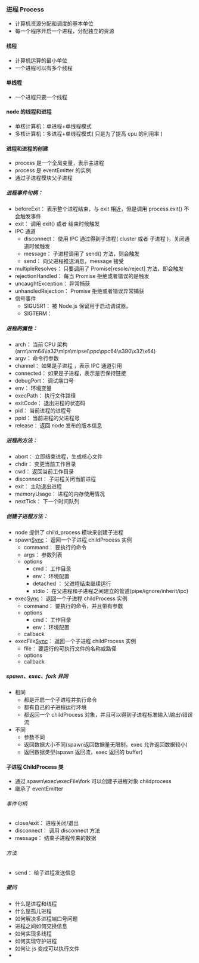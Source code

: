 ### 进程 Process
+ 计算机资源分配和调度的基本单位
+ 每一个程序开启一个进程，分配独立的资源


#### 线程
+ 计算机运算的最小单位
+ 一个进程可以有多个线程

#### 单线程
+ 一个进程只要一个线程

#### node 的线程和进程
+ 单核计算机：单进程+单线程模式
+ 多核计算机：多进程+单线程模式( 只是为了提高 cpu 的利用率 )


#### 进程和进程的创建
+ process 是一个全局变量，表示主进程
+ process 是 eventEmitter 的实例
+ 通过子进程模块父子进程

##### 进程事件句柄：
+ beforeExit： 表示整个进程结束，与 exit 相近，但是调用 process.exit() 不会触发事件
+ exit： 调用 exit() 或者 结束时候触发
+  IPC 通道
    + disconnect： 使用 IPC 通过得到子进程( cluster 或者 子进程 )，关闭通道时候触发
    + message： 子进程调用了 send() 方法，则会触发
    + send： 向父进程推送消息，message 接受
+ multipleResolves： 只要调用了 Promise[resole/reject] 方法，即会触发
+ rejectionHandled： 每当 Promise 拒绝或者错误的是触发
+ uncaughtException： 异常捕获
+ unhandledRejection： Promise 拒绝或者错误异常捕获
+ 信号事件
    + SIGUSR1： 被 Node.js 保留用于启动调试器。
    + SIGTERM： 
    

##### 进程的属性：
+ arch： 当前 CPU 架构 (arm\arm64\ia32\mips\mipsel\ppc\ppc64\s390\x32\x64) 
+ argv： 命令行参数
+ channel： 如果是子进程 ，表示 IPC 通道引用
+ connected： 如果是子进程，表示是否保持链接
+ debugPort： 调试端口号
+ env： 环境变量
+ execPath： 执行文件路径
+ exitCode： 退出进程的状态码
+ pid： 当前进程的进程号
+ ppid： 当前进程的父进程号
+ release： 返回 node 发布的版本信息




##### 进程的方法：
+ abort： 立即结束进程，生成核心文件
+ chdir： 变更当前工作目录
+ cwd： 返回当前工作目录
+ disconnect： 子进程关闭当前进程
+ exit： 主动退出进程
+ memoryUsage： 进程的内存使用情况
+ nextTick： 下一个时间队列




    
##### 创建子进程方法：
+ node 提供了 child_process 模块来创建子进程
+ spawn[Sync](command[,args][,options])： 返回一个子进程 childProcess 实例
    + command： 要执行的命令
    + args： 参数列表
    + options
        + cmd： 工作目录
        + env： 环境配置
        + detached ： 父进程结束继续运行
        + stdio： 在父进程和子进程之间建立的管道(pipe/ignore/inherit/ipc)
+ exec[Sync](command,options,callback)： 返回一个子进程 childProcess 实例
    + command： 要执行的命令，并且带有参数
    + options
        + cmd： 工作目录
        + env： 环境配置
    + callback
+ execFile[Sync](file[,args][,options][,callback])： 返回一个子进程 childProcess 实例
    + file： 要运行的可执行文件的名称或路径
    + options
    + callback

##### spawn、exec、fork 异同
+ 相同
    + 都是开启一个子进程并执行命令
    + 都有自己的子进程运行环境
    + 都返回一个 childProcess 对象，并且可以得到子进程标准输入\输出\错误流
+ 不同
    + 参数不同
    + 返回数据大小不同(spawn返回数据量无限制，exec 允许返回数据较小)
    + 返回数据类型(spawn 返回流，exec 返回的 buffer)

#### 子进程 ChildProcess 类
+ 通过 spawn\exec\execFile\fork 可以创建子进程对象 childprocess
+ 继承了 eventEmitter 
 
 
###### 事件句柄
+ close/exit： 进程关闭/退出
+ disconnect： 调用 disconnect 方法
+ message： 结束子进程传来的数据


###### 方法
+ send： 给子进程发送信息


##### 提问
+ 什么是进程和线程
+ 什么是孤儿进程
+ 如何解决多进程端口号问题
+ 进程之间如何交换信息
+ 如何实现多线程
+ 如何实现守护进程
+ 如何让 js 变成可以执行文件
+ 








